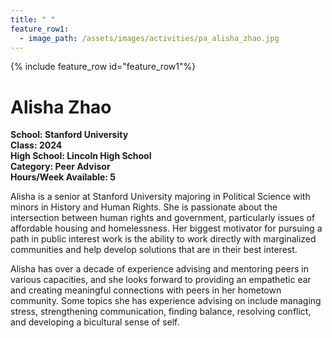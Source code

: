 ```yaml
---
title: " "
feature_row1:
  - image_path: /assets/images/activities/pa_alisha_zhao.jpg
---
```


{% include feature_row id="feature_row1"%}

# Alisha Zhao

**School: Stanford University**  
**Class: 2024**  
**High School: Lincoln High School**  
**Category: Peer Advisor**  
**Hours/Week Available: 5**  

Alisha is a senior at Stanford University majoring in Political Science with minors in History and Human Rights. She is passionate about the intersection between human rights and government, particularly issues of affordable housing and homelessness. Her biggest motivator for pursuing a path in public interest work is the ability to work directly with marginalized communities and help develop solutions that are in their best interest.

Alisha has over a decade of experience advising and mentoring peers in various capacities, and she looks forward to providing an empathetic ear and creating meaningful connections with peers in her hometown community. Some topics she has experience advising on include managing stress, strengthening communication, finding balance, resolving conflict, and developing a bicultural sense of self.
